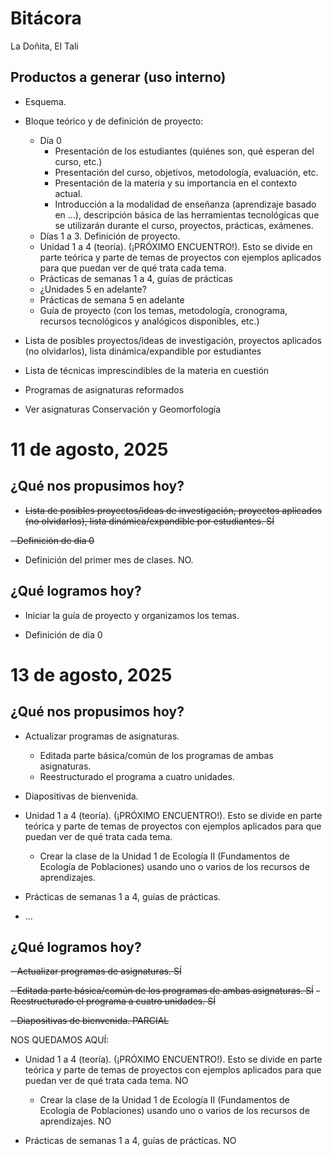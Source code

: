 Bitácora
================
La Doñita, El Tali

## Productos a generar (uso interno)

- Esquema.

- Bloque teórico y de definición de proyecto:

  - Día 0
    - Presentación de los estudiantes (quiénes son, qué esperan del
      curso, etc.)
    - Presentación del curso, objetivos, metodología, evaluación, etc.
    - Presentación de la materia y su importancia en el contexto actual.
    - Introducción a la modalidad de enseñanza (aprendizaje basado en
      …), descripción básica de las herramientas tecnológicas que se
      utilizarán durante el curso, proyectos, prácticas, exámenes.
  - Días 1 a 3. Definición de proyecto.
  - Unidad 1 a 4 (teoría). (¡PRÓXIMO ENCUENTRO!). Esto se divide en
    parte teórica y parte de temas de proyectos con ejemplos aplicados
    para que puedan ver de qué trata cada tema.
  - Prácticas de semanas 1 a 4, guías de prácticas
  - ¿Unidades 5 en adelante?
  - Prácticas de semana 5 en adelante
  - Guía de proyecto (con los temas, metodología, cronograma, recursos
    tecnológicos y analógicos disponibles, etc.)

- Lista de posibles proyectos/ideas de investigación, proyectos
  aplicados (no olvidarlos), lista dinámica/expandible por estudiantes

- Lista de técnicas imprescindibles de la materia en cuestión

- Programas de asignaturas reformados

- Ver asignaturas Conservación y Geomorfología

# 11 de agosto, 2025

## ¿Qué nos propusimos hoy?

- ~~Lista de posibles proyectos/ideas de investigación, proyectos
  aplicados (no olvidarlos), lista dinámica/expandible por estudiantes.
  SÍ~~

~~- Definición de día 0~~

- Definición del primer mes de clases. NO.

## ¿Qué logramos hoy?

- Iniciar la guía de proyecto y organizamos los temas.

- Definición de día 0

# 13 de agosto, 2025

## ¿Qué nos propusimos hoy?

- Actualizar programas de asignaturas.

  - Editada parte básica/común de los programas de ambas asignaturas.
  - Reestructurado el programa a cuatro unidades.

- Diapositivas de bienvenida.

- Unidad 1 a 4 (teoría). (¡PRÓXIMO ENCUENTRO!). Esto se divide en parte
  teórica y parte de temas de proyectos con ejemplos aplicados para que
  puedan ver de qué trata cada tema.

  - Crear la clase de la Unidad 1 de Ecología II (Fundamentos de
    Ecología de Poblaciones) usando uno o varios de los recursos de
    aprendizajes.

- Prácticas de semanas 1 a 4, guías de prácticas.

- …

## ¿Qué logramos hoy?

~~- Actualizar programas de asignaturas. SÍ~~

~~- Editada parte básica/común de los programas de ambas asignaturas.
SÍ~~ ~~- Reestructurado el programa a cuatro unidades. SÍ~~

~~- Diapositivas de bienvenida. PARCIAL~~

NOS QUEDAMOS AQUÍ:

- Unidad 1 a 4 (teoría). (¡PRÓXIMO ENCUENTRO!). Esto se divide en parte
  teórica y parte de temas de proyectos con ejemplos aplicados para que
  puedan ver de qué trata cada tema. NO

  - Crear la clase de la Unidad 1 de Ecología II (Fundamentos de
    Ecología de Poblaciones) usando uno o varios de los recursos de
    aprendizajes. NO

- Prácticas de semanas 1 a 4, guías de prácticas. NO
